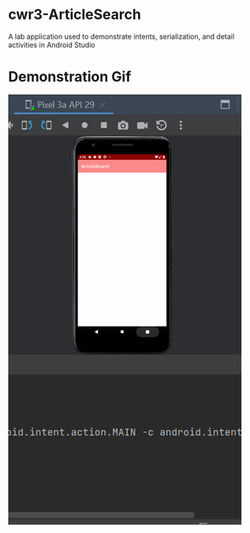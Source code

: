 # cwr3-ArticleSearch

A lab application used to demonstrate intents, serialization, and detail activities in
Android Studio

# Demonstration Gif
![Demonstration](ArticleSearchGif.gif)